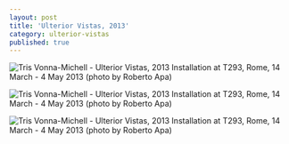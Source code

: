 ```yaml
---
layout: post
title: 'Ulterior Vistas, 2013'
category: ulterior-vistas
published: true
---
```


![Tris Vonna-Michell - Ulterior Vistas, 2013]({{site.baseurl}}/assets/img/0601-ulterior-vistas-2013.jpg)
Installation at T293, Rome, 14 March - 4 May 2013 (photo by Roberto Apa)

![Tris Vonna-Michell - Ulterior Vistas, 2013]({{site.baseurl}}/assets/img/0602-ulterior-vistas-2013.jpg)
Installation at T293, Rome, 14 March - 4 May 2013 (photo by Roberto Apa)

![Tris Vonna-Michell - Ulterior Vistas, 2013]({{site.baseurl}}/assets/img/0603-ulterior-vistas-2013.jpg)
Installation at T293, Rome, 14 March - 4 May 2013 (photo by Roberto Apa)
